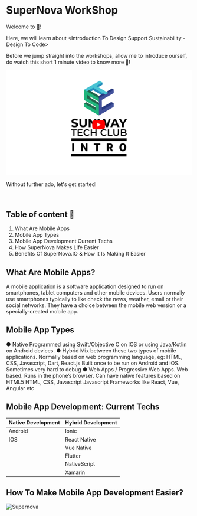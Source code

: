 # SuperNova WorkShop

Welcome to <The SuperNova WorkShop> 🥳!

Here, we will learn about <Introduction To Design Support Sustainability - Design To Code>
 
Before we jump straight into the workshops, allow me to introduce ourself, do watch this short 1 minute video to know more 🎇!

[![intro video](/assets/banner.png)](https://www.youtube.com/watch?v=aBNvCoJP-ag)

Without further ado, let's get started!

<br>

## Table of content 📄

1. What Are Mobile Apps
2. Mobile App Types
3. Mobile App Development Current Techs
4. How SuperNova Makes Life Easier
5. Benefits Of SuperNova.IO & How It Is Making It Easier

## What Are Mobile Apps?

A mobile application is a software application designed to run on smartphones, tablet computers and other mobile devices. 
Users normally use smartphones typically to like check the news, weather, email or their social networks. 
They have a choice between the mobile web version or a specially-created mobile app. 

## Mobile App Types

● Native 
      Programmed using Swift/Objective C on IOS or using Java/Kotlin on Android devices. 
● Hybrid 
      Mix between these two types of mobile applications. 
      Normally based on web programming language, eg: HTML, CSS, Javascript, Dart, React.js
      Built once to be run on Android and iOS. 
      Sometimes very hard to debug
● Web Apps / Progressive Web Apps. 
      Web based. Runs in the phone’s browser. 
      Can have native features based on HTML5
      HTML, CSS, Javascript
      Javascript Frameworks like React, Vue, Angular etc
      
## Mobile App Development: Current Techs

| Native Development | Hybrid Development |
|--|--|
| Android | Ionic |
| IOS | React Native |
|  | Vue Native |
|  | Flutter |
|  | NativeScript |
|  | Xamarin |

## How To Make Mobile App Development Easier?
![Supernova](https://github.com/SoyaBean123456/SuperNova-Workshop/blob/master/Supernova.jpg/Supernova.PNG?raw=true)


